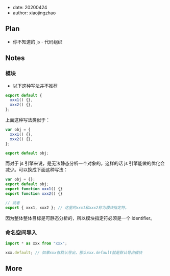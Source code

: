 - date: 20200424
- author: xiaojingzhao

## Plan

- 你不知道的 js - 代码组织

## Notes

### 模块

- 以下这种写法并不推荐

```js
export default {
  xxx1() {},
  xxx2() {},
};
```

上面这种写法类似于：

```js
var obj = {
  xxx1() {},
  xxx2() {},
};

export default obj;
```

而对于 js 引擎来说，是无法静态分析一个对象的。这样的话 js 引擎能做的优化会减少。可以换成下面这种写法：

```js
var obj = {};
export default obj;
export function xxx1() {}
export function xxx2() {}

// 或者
export { xxx1, xxx2 }; // 这里的xxx1和xxx2称为模块指定符。
```

因为整体整体目标是可静态分析的，所以模块指定符必须是一个 identifier。

### 命名空间导入

```js
import * as xxx from "xxx";

xxx.default; // 如果xxx有默认导出，那么xxx.default就是默认导出模块
```

## More
